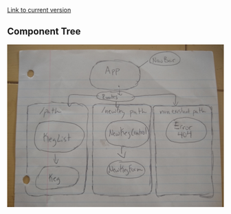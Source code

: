  [Link to current version](https://agile-harbor-83371.herokuapp.com)

## Component Tree
![image of component tree](/src/assets/component-tree.jpg)



